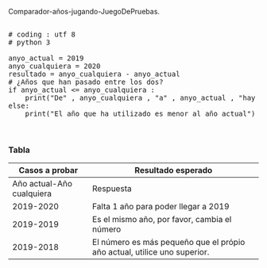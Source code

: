 
Comparador-años-jugando-JuegoDePruebas.


<pre>

# coding : utf 8
# python 3

anyo_actual = 2019
anyo_cualquiera = 2020
resultado = anyo_cualquiera - anyo_actual
# ¿Años que han pasado entre los dos?
if anyo_actual <= anyo_cualquiera :
    print("De" , anyo_cualquiera , "a" , anyo_actual , "hay 1 año/s de diferencia")
else:
    print("El año que ha utilizado es menor al año actual")  

 	
</pre>


### Tabla


| Casos a probar | Resultado esperado |
| -------------- | ------------------ |
| Año actual-Año cualquiera | Respuesta |
| 2019-2020 | Falta 1 año para poder llegar a 2019 |
| 2019-2019 | Es el mismo año, por favor, cambia el número |
| 2019-2018 | El número es más pequeño que el própio año actual, utilice uno superior. |




